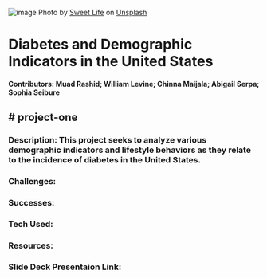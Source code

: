 ![image](https://github.com/user-attachments/assets/ab3e9117-efeb-492d-8a02-b1b52855f8c6)
Photo by <a href="https://unsplash.com/@sweetlifediabetes?utm_content=creditCopyText&utm_medium=referral&utm_source=unsplash">Sweet Life</a> on <a href="https://unsplash.com/photos/a-plate-of-food-and-a-glucometer-on-a-table-iIDY3j_Gnjc?utm_content=creditCopyText&utm_medium=referral&utm_source=unsplash">Unsplash</a>
  
<h1>Diabetes and Demographic Indicators in the United States</h1>

<h4>Contributors: Muad Rashid; William Levine; Chinna Maijala; Abigail Serpa; Sophia Seibure</h4>
<h2># project-one</h2>

<h3>Description: This project seeks to analyze various demographic indicators and lifestyle behaviors as they relate to the incidence of diabetes in the United States.</h3>




<h3>Challenges:</h3>

<h3>Successes:</h3>

<h3>Tech Used:</h3>

<h3>Resources:</h3>

<h3>Slide Deck Presentaion Link:</h3>






